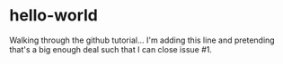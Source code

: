 # hello-world
Walking through the github tutorial...
I'm adding this line and pretending that's a big enough deal such that I can close issue #1.
